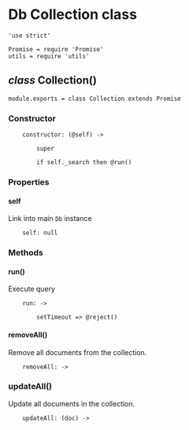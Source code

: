 Db Collection class
===================

	'use strict'

	Promise = require 'Promise'
	utils = require 'utils'

*class* Collection()
--------------------

	module.exports = class Collection extends Promise

### Constructor

		constructor: (@self) ->

			super

			if self._search then @run()

### Properties

#### self

Link into main `Db` instance

		self: null

### Methods

#### run()

Execute query

		run: ->

			setTimeout => @reject()

#### removeAll()

Remove all documents from the collection.

		removeAll: ->

### updateAll()

Update all documents in the collection.

		updateAll: (doc) ->